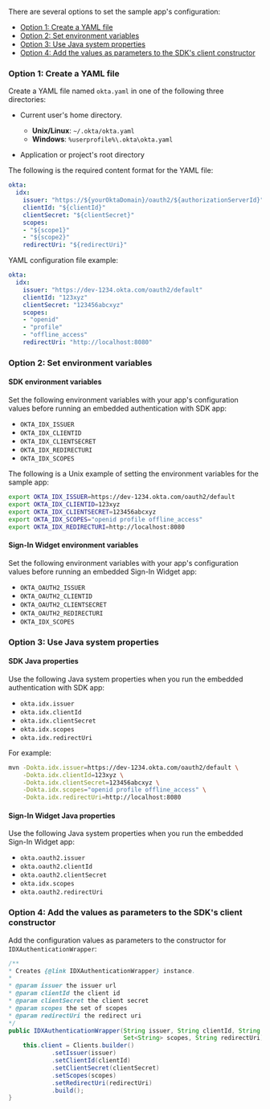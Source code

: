 There are several options to set the sample app's configuration:

* [Option 1: Create a YAML file](#option-1-create-a-yaml-file)
* [Option 2: Set environment variables](#option-2-set-environment-variables)
* [Option 3: Use Java system properties](#option-3-use-java-system-properties)
* [Option 4: Add the values as parameters to the SDK's client constructor](#option-4-add-the-values-as-parameters-to-the-sdk-s-client-constructor)

### Option 1: Create a YAML file

Create a YAML file named `okta.yaml` in one of the following three directories:

* Current user's home directory.
  * **Unix/Linux**:    `~/.okta/okta.yaml`
  * **Windows**:       `%userprofile%\.okta\okta.yaml`

* Application or project's root directory

The following is the required content format for the YAML file:

```yaml
okta:
  idx:
    issuer: "https://${yourOktaDomain}/oauth2/${authorizationServerId}"
    clientId: "${clientId}"
    clientSecret: "${clientSecret}"
    scopes:
    - "${scope1}"
    - "${scope2}"
    redirectUri: "${redirectUri}"
```

YAML configuration file example:

```yaml
okta:
  idx:
    issuer: "https://dev-1234.okta.com/oauth2/default"
    clientId: "123xyz"
    clientSecret: "123456abcxyz"
    scopes:
    - "openid"
    - "profile"
    - "offline_access"
    redirectUri: "http://localhost:8080"
```

### Option 2: Set environment variables

#### SDK environment variables

Set the following environment variables with your app's configuration values before running an embedded authentication with SDK app:

* `OKTA_IDX_ISSUER`
* `OKTA_IDX_CLIENTID`
* `OKTA_IDX_CLIENTSECRET`
* `OKTA_IDX_REDIRECTURI`
* `OKTA_IDX_SCOPES`

The following is a Unix example of setting the environment variables for the sample app:

```bash
export OKTA_IDX_ISSUER=https://dev-1234.okta.com/oauth2/default
export OKTA_IDX_CLIENTID=123xyz
export OKTA_IDX_CLIENTSECRET=123456abcxyz
export OKTA_IDX_SCOPES="openid profile offline_access"
export OKTA_IDX_REDIRECTURI=http://localhost:8080
```

#### Sign-In Widget environment variables

Set the following environment variables with your app's configuration values before running an embedded Sign-In Widget app:

* `OKTA_OAUTH2_ISSUER`
* `OKTA_OAUTH2_CLIENTID`
* `OKTA_OAUTH2_CLIENTSECRET`
* `OKTA_OAUTH2_REDIRECTURI`
* `OKTA_IDX_SCOPES`

### Option 3: Use Java system properties

#### SDK Java properties

Use the following Java system properties when you run the embedded authentication with SDK app:

* `okta.idx.issuer`
* `okta.idx.clientId`
* `okta.idx.clientSecret`
* `okta.idx.scopes`
* `okta.idx.redirectUri`

For example:

```bash
mvn -Dokta.idx.issuer=https://dev-1234.okta.com/oauth2/default \
    -Dokta.idx.clientId=123xyz \
    -Dokta.idx.clientSecret=123456abcxyz \
    -Dokta.idx.scopes="openid profile offline_access" \
    -Dokta.idx.redirectUri=http://localhost:8080
```

#### Sign-In Widget Java properties

Use the following Java system properties when you run the embedded Sign-In Widget app:

* `okta.oauth2.issuer`
* `okta.oauth2.clientId`
* `okta.oauth2.clientSecret`
* `okta.idx.scopes`
* `okta.oauth2.redirectUri`

### Option 4: Add the values as parameters to the SDK's client constructor

Add the configuration values as parameters to the constructor for `IDXAuthenticationWrapper`:

```java
/**
* Creates {@link IDXAuthenticationWrapper} instance.
*
* @param issuer the issuer url
* @param clientId the client id
* @param clientSecret the client secret
* @param scopes the set of scopes
* @param redirectUri the redirect uri
*/
public IDXAuthenticationWrapper(String issuer, String clientId, String clientSecret,
                                Set<String> scopes, String redirectUri) {
    this.client = Clients.builder()
            .setIssuer(issuer)
            .setClientId(clientId)
            .setClientSecret(clientSecret)
            .setScopes(scopes)
            .setRedirectUri(redirectUri)
            .build();
}
```
